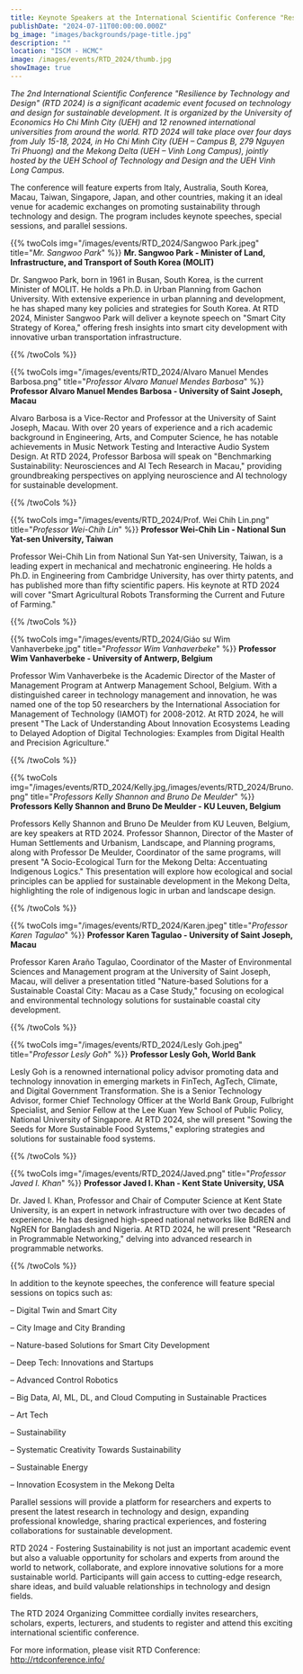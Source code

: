 ```yaml
---
title: Keynote Speakers at the International Scientific Conference "Resilience by Technology and Design"
publishDate: "2024-07-11T00:00:00.000Z"
bg_image: "images/backgrounds/page-title.jpg"
description: ""
location: "ISCM - HCMC"
image: /images/events/RTD_2024/thumb.jpg
showImage: true
---
```


*The 2nd International Scientific Conference "Resilience by Technology and Design" (RTD 2024) is a significant academic event focused on technology and design for sustainable development. It is organized by the University of Economics Ho Chi Minh City (UEH) and 12 renowned international universities from around the world. RTD 2024 will take place over four days from July 15-18, 2024, in Ho Chi Minh City (UEH – Campus B, 279 Nguyen Tri Phuong) and the Mekong Delta (UEH – Vinh Long Campus), jointly hosted by the UEH School of Technology and Design and the UEH Vinh Long Campus.*

The conference will feature experts from Italy, Australia, South Korea, Macau, Taiwan, Singapore, Japan, and other countries, making it an ideal venue for academic exchanges on promoting sustainability through technology and design. The program includes keynote speeches, special sessions, and parallel sessions.

{{% twoCols img="/images/events/RTD_2024/Sangwoo Park.jpeg"
    title="_Mr. Sangwoo Park_" %}}
**Mr. Sangwoo Park - Minister of Land, Infrastructure, and Transport of South Korea (MOLIT)**

Dr. Sangwoo Park, born in 1961 in Busan, South Korea, is the current Minister of MOLIT. He holds a Ph.D. in Urban Planning from Gachon University. With extensive experience in urban planning and development, he has shaped many key policies and strategies for South Korea. At RTD 2024, Minister Sangwoo Park will deliver a keynote speech on "Smart City Strategy of Korea," offering fresh insights into smart city development with innovative urban transportation infrastructure.

{{% /twoCols %}}

{{% twoCols img="/images/events/RTD_2024/Alvaro Manuel Mendes Barbosa.png"
    title="_Professor Alvaro Manuel Mendes Barbosa_" %}}
**Professor Alvaro Manuel Mendes Barbosa - University of Saint Joseph, Macau**

Alvaro Barbosa is a Vice-Rector and Professor at the University of Saint Joseph, Macau. With over 20 years of experience and a rich academic background in Engineering, Arts, and Computer Science, he has notable achievements in Music Network Testing and Interactive Audio System Design. At RTD 2024, Professor Barbosa will speak on "Benchmarking Sustainability: Neurosciences and AI Tech Research in Macau," providing groundbreaking perspectives on applying neuroscience and AI technology for sustainable development.


{{% /twoCols %}}

{{% twoCols img="/images/events/RTD_2024/Prof. Wei Chih Lin.png"
    title="_Professor Wei-Chih Lin_" %}}
**Professor Wei-Chih Lin - National Sun Yat-sen University, Taiwan**

Professor Wei-Chih Lin from National Sun Yat-sen University, Taiwan, is a leading expert in mechanical and mechatronic engineering. He holds a Ph.D. in Engineering from Cambridge University, has over thirty patents, and has published more than fifty scientific papers. His keynote at RTD 2024 will cover "Smart Agricultural Robots Transforming the Current and Future of Farming."


{{% /twoCols %}}

{{% twoCols img="/images/events/RTD_2024/Giáo sư Wim Vanhaverbeke.jpg"
    title="_Professor Wim Vanhaverbeke_" %}}
**Professor Wim Vanhaverbeke - University of Antwerp, Belgium**

Professor Wim Vanhaverbeke is the Academic Director of the Master of Management Program at Antwerp Management School, Belgium. With a distinguished career in technology management and innovation, he was named one of the top 50 researchers by the International Association for Management of Technology (IAMOT) for 2008-2012. At RTD 2024, he will present "The Lack of Understanding About Innovation Ecosystems Leading to Delayed Adoption of Digital Technologies: Examples from Digital Health and Precision Agriculture."

{{% /twoCols %}}

{{% twoCols img="/images/events/RTD_2024/Kelly.jpg,/images/events/RTD_2024/Bruno.png"
    title="_Professors Kelly Shannon and Bruno De Meulder_" %}}
**Professors Kelly Shannon and Bruno De Meulder - KU Leuven, Belgium**

Professors Kelly Shannon and Bruno De Meulder from KU Leuven, Belgium, are key speakers at RTD 2024. Professor Shannon, Director of the Master of Human Settlements and Urbanism, Landscape, and Planning programs, along with Professor De Meulder, Coordinator of the same programs, will present "A Socio-Ecological Turn for the Mekong Delta: Accentuating Indigenous Logics." This presentation will explore how ecological and social principles can be applied for sustainable development in the Mekong Delta, highlighting the role of indigenous logic in urban and landscape design.

{{% /twoCols %}}

{{% twoCols img="/images/events/RTD_2024/Karen.jpeg"
    title="_Professor Karen Tagulao_" %}}
**Professor Karen Tagulao - University of Saint Joseph, Macau**

Professor Karen Araño Tagulao, Coordinator of the Master of Environmental Sciences and Management program at the University of Saint Joseph, Macau, will deliver a presentation titled "Nature-based Solutions for a Sustainable Coastal City: Macau as a Case Study," focusing on ecological and environmental technology solutions for sustainable coastal city development.

{{% /twoCols %}}

{{% twoCols img="/images/events/RTD_2024/Lesly Goh.jpeg"
    title="_Professor Lesly Goh_" %}}
**Professor Lesly Goh, World Bank**

Lesly Goh is a renowned international policy advisor promoting data and technology innovation in emerging markets in FinTech, AgTech, Climate, and Digital Government Transformation. She is a Senior Technology Advisor, former Chief Technology Officer at the World Bank Group, Fulbright Specialist, and Senior Fellow at the Lee Kuan Yew School of Public Policy, National University of Singapore. At RTD 2024, she will present "Sowing the Seeds for More Sustainable Food Systems," exploring strategies and solutions for sustainable food systems.

{{% /twoCols %}}

{{% twoCols img="/images/events/RTD_2024/Javed.png"
    title="_Professor Javed I. Khan_" %}}
**Professor Javed I. Khan - Kent State University, USA**

Dr. Javed I. Khan, Professor and Chair of Computer Science at Kent State University, is an expert in network infrastructure with over two decades of experience. He has designed high-speed national networks like BdREN and NgREN for Bangladesh and Nigeria. At RTD 2024, he will present "Research in Programmable Networking," delving into advanced research in programmable networks.

{{% /twoCols %}}

In addition to the keynote speeches, the conference will feature special sessions on topics such as:

&ndash; Digital Twin and Smart City

&ndash; City Image and City Branding

&ndash; Nature-based Solutions for Smart City Development

&ndash; Deep Tech: Innovations and Startups

&ndash; Advanced Control Robotics

&ndash; Big Data, AI, ML, DL, and Cloud Computing in Sustainable Practices

&ndash; Art Tech

&ndash; Sustainability

&ndash; Systematic Creativity Towards Sustainability

&ndash; Sustainable Energy

&ndash; Innovation Ecosystem in the Mekong Delta

Parallel sessions will provide a platform for researchers and experts to present the latest research in technology and design, expanding professional knowledge, sharing practical experiences, and fostering collaborations for sustainable development.

RTD 2024 - Fostering Sustainability is not just an important academic event but also a valuable opportunity for scholars and experts from around the world to network, collaborate, and explore innovative solutions for a more sustainable world. Participants will gain access to cutting-edge research, share ideas, and build valuable relationships in technology and design fields.

The RTD 2024 Organizing Committee cordially invites researchers, scholars, experts, lecturers, and students to register and attend this exciting international scientific conference.

For more information, please visit RTD Conference: http://rtdconference.info/
